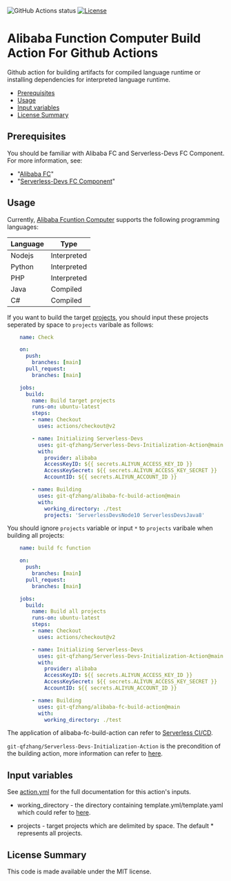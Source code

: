 ![GitHub Actions status](https://github.com/git-qfzhang/git-qfzhang/alibaba-fc-build-action/workflows/Check/badge.svg)
[![License](https://img.shields.io/github/license/git-qfzhang/git-qfzhang/alibaba-fc-build-action.svg)](https://github.com/git-qfzhang/git-qfzhang/alibaba-fc-build-action/blob/master/LICENSE)

# Alibaba Function Computer Build Action For Github Actions

Github action for building artifacts for compiled language runtime or installing dependencies for interpreted language runtime. 

<!-- toc -->

- [Prerequisites](#prerequisites)
- [Usage](#usage)
- [Input variables](#input-variables)
- [License Summary](#license-summary)

<!-- tocstop -->

## Prerequisites

You should be familiar with Alibaba FC and Serverless-Devs FC Component. For more information, see:

* "[Alibaba FC](https://help.aliyun.com/document_detail/52895.html?spm=a2c4g.11186623.6.541.7678c030BEWawt)"
* "[Serverless-Devs FC Component](https://github.com/Serverless-Devs-Awesome/fc-alibaba-component/)"

## Usage

Currently, [Alibaba Fcuntion Computer](https://help.aliyun.com/document_detail/74712.html?spm=a2c4g.11174283.6.563.20685212c2S6QB) supports the following programming languages:

| Language | Type |
| ---- | ---- |
| Nodejs | Interpreted |
| Python | Interpreted |
| PHP | Interpreted |
| Java | Compiled |
| C# | Compiled |

If you want to build the target [projects]((https://github.com/Serverless-Devs/docs/blob/master/docs/en/tool/yaml_format.md)), you should input these projects seperated by space to `projects` varibale as follows:

```yaml
    name: Check

    on:
      push:
        branches: [main]
      pull_request:
        branches: [main]

    jobs:
      build:
        name: Build target projects
        runs-on: ubuntu-latest
        steps:
        - name: Checkout
          uses: actions/checkout@v2

        - name: Initializing Serverless-Devs
          uses: git-qfzhang/Serverless-Devs-Initialization-Action@main
          with:
            provider: alibaba
            AccessKeyID: ${{ secrets.ALIYUN_ACCESS_KEY_ID }}
            AccessKeySecret: ${{ secrets.ALIYUN_ACCESS_KEY_SECRET }}
            AccountID: ${{ secrets.ALIYUN_ACCOUNT_ID }}

        - name: Building
          uses: git-qfzhang/alibaba-fc-build-action@main
          with: 
            working_directory: ./test
            projects: 'ServerlessDevsNode10 ServerlessDevsJava8'
```

You should ignore `projects` variable or input `*` to `projects` varibale when building all projects:

```yaml
    name: build fc function

    on:
      push:
        branches: [main]
      pull_request:
        branches: [main]

    jobs:
      build:
        name: Build all projects
        runs-on: ubuntu-latest
        steps:
        - name: Checkout
          uses: actions/checkout@v2

        - name: Initializing Serverless-Devs
          uses: git-qfzhang/Serverless-Devs-Initialization-Action@main
          with:
            provider: alibaba
            AccessKeyID: ${{ secrets.ALIYUN_ACCESS_KEY_ID }}
            AccessKeySecret: ${{ secrets.ALIYUN_ACCESS_KEY_SECRET }}
            AccountID: ${{ secrets.ALIYUN_ACCOUNT_ID }}

        - name: Building
          uses: git-qfzhang/alibaba-fc-build-action@main
          with: 
            working_directory: ./test
```

The application of alibaba-fc-build-action can refer to [Serverless CI/CD](https://github.com/git-qfzhang/Serverless-CI-CD/tree/dev/src).

`git-qfzhang/Serverless-Devs-Initialization-Action` is the precondition of the building action, more information can refer to [here](https://github.com/git-qfzhang/Serverless-Devs-Initialization-Action/blob/main/README.md).

## Input variables

See [action.yml](action.yml) for the full documentation for this action's inputs.

* working_directory - the directory containing template.yml/template.yaml which could refer to [here](https://github.com/Serverless-Devs-Awesome/fc-alibaba-component/).

* projects - target projects which are delimited by space. The default * represents all projects.

## License Summary

This code is made available under the MIT license.